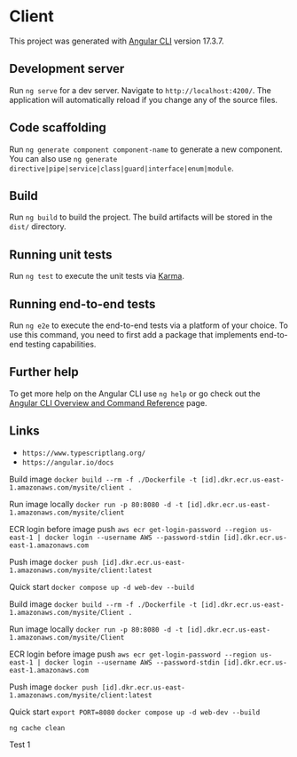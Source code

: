 # Client

This project was generated with [Angular CLI](https://github.com/angular/angular-cli) version 17.3.7.

## Development server

Run `ng serve` for a dev server. Navigate to `http://localhost:4200/`. The application will automatically reload if you change any of the source files.

## Code scaffolding

Run `ng generate component component-name` to generate a new component. You can also use `ng generate directive|pipe|service|class|guard|interface|enum|module`.

## Build

Run `ng build` to build the project. The build artifacts will be stored in the `dist/` directory.

## Running unit tests

Run `ng test` to execute the unit tests via [Karma](https://karma-runner.github.io).

## Running end-to-end tests

Run `ng e2e` to execute the end-to-end tests via a platform of your choice. To use this command, you need to first add a package that implements end-to-end testing capabilities.

## Further help

To get more help on the Angular CLI use `ng help` or go check out the [Angular CLI Overview and Command Reference](https://angular.io/cli) page.

## Links
* `https://www.typescriptlang.org/`
* `https://angular.io/docs`


Build image
`docker build --rm -f ./Dockerfile -t [id].dkr.ecr.us-east-1.amazonaws.com/mysite/client .`

Run image locally
`docker run -p 80:8080 -d -t [id].dkr.ecr.us-east-1.amazonaws.com/mysite/client`

ECR login before image push
`aws ecr get-login-password --region us-east-1 | docker login --username AWS --password-stdin [id].dkr.ecr.us-east-1.amazonaws.com`

Push image
`docker push [id].dkr.ecr.us-east-1.amazonaws.com/mysite/client:latest`

Quick start 
`docker compose up -d web-dev --build`


Build image
`docker build --rm -f ./Dockerfile -t [id].dkr.ecr.us-east-1.amazonaws.com/mysite/Client .`

Run image locally
`docker run -p 80:8080 -d -t [id].dkr.ecr.us-east-1.amazonaws.com/mysite/Client`

ECR login before image push
`aws ecr get-login-password --region us-east-1 | docker login --username AWS --password-stdin [id].dkr.ecr.us-east-1.amazonaws.com`

Push image
`docker push [id].dkr.ecr.us-east-1.amazonaws.com/mysite/client:latest`

Quick start 
`export PORT=8080`
`docker compose up -d web-dev --build`


`ng cache clean`

Test 1